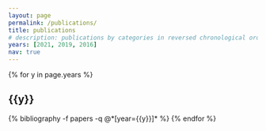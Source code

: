 ```yaml
---
layout: page
permalink: /publications/
title: publications
# description: publications by categories in reversed chronological order. generated by jekyll-scholar.
years: [2021, 2019, 2016]
nav: true
---
```


<div class="publications">

{% for y in page.years %}
  <h2 class="year">{{y}}</h2>
  {% bibliography -f papers -q @*[year={{y}}]* %}
{% endfor %}

</div>
